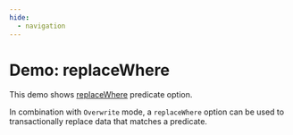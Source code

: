 ```yaml
---
hide:
  - navigation
---
```


# Demo: replaceWhere

This demo shows [replaceWhere](../options.md#replaceWhere) predicate option.

In combination with `Overwrite` mode, a `replaceWhere` option can be used to transactionally replace data that matches a predicate.
